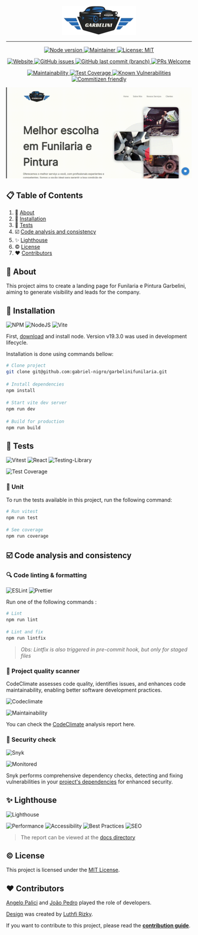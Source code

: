 <p align="center">
  <img src="https://github.com/gabriel-nigro/garbelinifunilaria/blob/main/src/assets/logoSmall-removebg-preview.png?raw=true" width="202" height="79" alt="logo"/>
</p>

---

<p align="center">
    <a href="https://nodejs.org/en">
    <img src="https://img.shields.io/badge/node-v19.3.0-purple"
         alt="Node version">
    <a href="https://github.com/gabriel-nigro">
    <img src="https://img.shields.io/badge/maintainer-%40gabriel--nigro-purple"
         alt="Maintainer">
    <a href="https://opensource.org/licenses/MIT">
    <img src="https://img.shields.io/badge/License-MIT-purple.svg"
         alt="License: MIT">
</p>

<p align="center">
    <a href="https://garbelinifunilaria.com.br/">
    <img src="https://img.shields.io/badge/website-up-brightgreen"
         alt="Website">
    <a href="https://github.com/gabriel-nigro/garbelinifunilaria/issues">
    <img src="https://img.shields.io/github/issues/gabriel-nigro/garbelinifunilaria"
         alt="GitHub issues">
    <a href="https://github.comgabriel-nigro/garbelinifunilaria/commits/main">
    <img src="https://img.shields.io/github/last-commit/gabriel-nigro/garbelinifunilaria/main"
         alt="GitHub last commit (branch)">
    <a href="https://makeapullrequest.com">
    <img src="https://img.shields.io/badge/PRs-welcome-brightgreen.svg"
         alt="PRs Welcome">
</p>

<p align="center">
    <a href="https://codeclimate.com/github/gabriel-nigro/garbelinifunilaria/maintainability">
    <img src="https://api.codeclimate.com/v1/badges/f9f648cb4f72bbde2bb1/maintainability"
         alt="Maintainability">
    <a href="https://codeclimate.com/github/gabriel-nigro/garbelinifunilaria/test_coverage">
    <img src="https://api.codeclimate.com/v1/badges/f9f648cb4f72bbde2bb1/test_coverage"
         alt="Test Coverage">
    <a href="https://snyk.io/test/github/gabriel-nigro/garbelinifunilaria">
    <img src="https://snyk.io/test/github/gabriel-nigro/garbelinifunilaria/badge.svg"
         alt="Known Vulnerabilities">
    <a href="http://commitizen.github.io/cz-cli/">
    <img src="https://img.shields.io/badge/commitizen-friendly-brightgreen.svg"
         alt="Commitizen friendly">
    </a>
</p>

![](https://github.com/gabriel-nigro/garbelinifunilaria/blob/main/docs/page-slow.gif)

## 📋 Table of Contents

1. 🚗 [About](#🚗-about)
2. 🔨 [Installation](#🔨-installation)
3. 💯 [Tests](#💯-tests)
4. ☑️ [Code analysis and consistency](#☑️-code-analysis-and-consistency)
5. ✨ [Lighthouse](#✨-lighthouse)
6. ©️ [License](#©️-license)
7. ❤️ [Contributors](#❤️-contributors)

## 🚗 About

This project aims to create a landing page for Funilaria e Pintura Garbelini, aiming to generate visibility and leads for the company.

## 🔨 Installation

![NPM](https://img.shields.io/badge/NPM-%23CB3837.svg?style=for-the-badge&logo=npm&logoColor=white)
![NodeJS](https://img.shields.io/badge/node.js-6DA55F?style=for-the-badge&logo=node.js&logoColor=white)
![Vite](https://img.shields.io/badge/vite-%23646CFF.svg?style=for-the-badge&logo=vite&logoColor=white)

First, [download](https://nodejs.org/en/download) and install node. Version v19.3.0 was used in development lifecycle.

Installation is done using commands bellow:

```bash
# Clone project
git clone git@github.com:gabriel-nigro/garbelinifunilaria.git

# Install dependencies
npm install

# Start vite dev server
npm run dev

# Build for production
npm run build
```

## 💯 Tests

![Vitest](https://img.shields.io/badge/Vitest-6E9F18.svg?style=for-the-badge&logo=Vitest&logoColor=white)
![React](https://img.shields.io/badge/react-%2320232a.svg?style=for-the-badge&logo=react&logoColor=%2361DAFB)
![Testing-Library](https://img.shields.io/badge/-TestingLibrary-%23E33332?style=for-the-badge&logo=testing-library&logoColor=white)

![Test Coverage](https://api.codeclimate.com/v1/badges/f9f648cb4f72bbde2bb1/test_coverage)

### 🧪 Unit

To run the tests available in this project, run the following command:

```bash
# Run vitest
npm run test

# See coverage
npm run coverage
```

## ☑️ Code analysis and consistency

### 🔍 Code linting & formatting

![ESLint](https://img.shields.io/badge/-ESLint-black?style=for-the-badge&logoColor=white&logo=eslint&color=341BAB)
![Prettier](https://img.shields.io/badge/Prettier-F7B93E.svg?style=for-the-badge&logo=Prettier&logoColor=black)

Run one of the following commands :

```bash
# Lint
npm run lint

# Lint and fix
npm run lintfix
```

> _Obs: Lintfix is also triggered in pre-commit hook, but only for staged files_

### 🥇 Project quality scanner

CodeClimate assesses code quality, identifies issues, and enhances code maintainability, enabling better software development practices.

![Codeclimate](https://img.shields.io/badge/Code%20Climate-000000.svg?style=for-the-badge&logo=Code-Climate&logoColor=white)

![Maintainability](https://api.codeclimate.com/v1/badges/f9f648cb4f72bbde2bb1/maintainability)

You can check the [CodeClimate](https://codeclimate.com/github/gabriel-nigro/garbelinifunilaria/) analysis report here.

### 🚨 Security check

![Snyk](https://img.shields.io/badge/Snyk-4C4A73.svg?style=for-the-badge&logo=Snyk&logoColor=white)

![Monitored](https://snyk.io/test/github/gabriel-nigro/garbelinifunilaria/badge.svg)

Snyk performs comprehensive dependency checks, detecting and fixing vulnerabilities in your [project's dependencies](https://snyk.io/test/github/gabriel-nigro/garbelinifunilaria) for enhanced security.

## ✨ Lighthouse

![Lighthouse](https://img.shields.io/badge/Lighthouse-F44B21.svg?style=for-the-badge&logo=Lighthouse&logoColor=white)

![Performance](https://img.shields.io/badge/Performance-98-green)
![Accessibility](https://img.shields.io/badge/Accessibility-98-green)
![Best Practices](https://img.shields.io/badge/Best_Practices-100-green)
![SEO](https://img.shields.io/badge/SEO-100-green)

> The report can be viewed at the [docs directory](https://github.com/gabriel-nigro/garbelinifunilaria/blob/main/docs/lighthouse-report.pdf)

## ©️ License

This project is licensed under the [MIT License](http://opensource.org/licenses/MIT).

## ❤️ Contributors

[Angelo Palici](https://github.com/angeleranz) and [João Pedro](https://github.com/joaopedrobello) played the role of developers.

[Design](https://dribbble.com/shots/16755623-Car-Repair-Landing-Page) was created by [Luthfi Rizky](https://www.linkedin.com/in/luthfirzky/).

If you want to contribute to this project, please read the [**contribution guide**](https://github.com/gabriel-nigro/garbelinifunilaria/blob/main/CONTRIBUTING.md).

